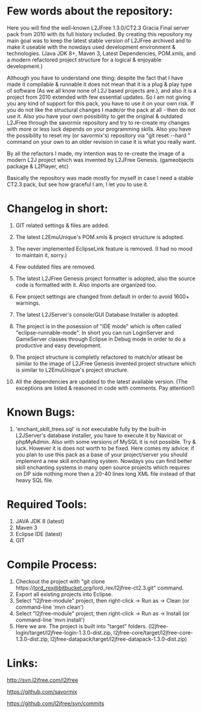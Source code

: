 # Few words about the repository: #
Here you will find the well-known L2JFree 1.3.0/CT2.3 Gracia Final server pack from 2010 with its full history included. By creating this repository my main goal was to keep the latest stable version of L2JFree archived and to make it useable with the nowdays used development environment & technologies. (Java JDK 8+, Maven 3, Latest Dependencies, POM.xmls, and a modern refactored project structure for a logical & enjoyable development.)

Although you have to understand one thing: despite the fact that I have made it compilable & runnable it does not mean that it is a plug & play type of software (As we all know none of L2J based projects are.), and also it is a project from 2010 extended with few essential updates. So I am not giving you any kind of support for this pack, you have to use it on your own risk. If you do not like the structural changes I made/or the pack at all - then do not use it. Also you have your own possibility to get the original & outdated L2JFree through the savormix repository and try to re-create my changes with more or less luck depends on your programming skills. Also you have the possibility to reset my (or savormix's) repository via "git reset --hard <commit hash>" command on your own to an older revision in case it is what you really want.

By all the refactors I made, my intention was to re-create the image of a modern L2J project which was invented by L2JFree Genesis. (gameobjects package & L2Player, etc)

Basically the repository was made mostly for myself in case I need a stable CT2.3 pack, but see how graceful I am, I let you to use it.

# Changelog in short: #
1. GIT related settings & files are added.

2. The latest L2EmuUnique's POM.xmls & project structure is adopted.

3. The never implemented EclipseLink feature is removed. (I had no mood to maintain it, sorry.)
4. Few outdated files are removed.

5. The latest L2JFree Genesis project formatter is adopted, also the source code is formatted with it. Also imports are organized too.

6. Few project settings are changed from default in order to avoid 1600+ warnings.

7. The latest L2JServer's console/GUI Database Installer is adopted.

8. The project is in the posession of "IDE mode" which is often called "eclipse-runnable-mode". In short you can run LoginServer and GameServer classes through Eclipse in Debug mode in order to do a productive and easy development.

9. The project structure is completly refactored to match/or atleast be similar to the image of L2JFree Genesis invented project structure which is similar to L2EmuUnique's project structure.

10. All the dependencies are updated to the latest available version. (The exceptions are listed & reasoned in code with comments. Pay attention!)

# Known Bugs: #
1. 'enchant_skill_trees.sql' is not executable fully by the built-in L2JServer's database installer, you have to execute it by Navicat or phpMyAdmin. Also with some versions of MySQL it is not possible. Try & luck. However it is does not worth to be fixed. Here comes my advice: if you plan to use this pack as a base of your project/server you should implement a new skill enchanting system. Nowdays you can find better skill enchanting systems in many open source projects which requires on DP side nothing more then a 20-40 lines long XML file instead of that heavy SQL file.

# Required Tools: #
1. JAVA JDK 8 (latest)
2. Maven 3
3. Eclipse IDE (latest)
4. GIT

# Compile Process: #
1. Checkout the project with "git clone https://lord_rex@bitbucket.org/lord_rex/l2jfree-ct2.3.git" command.
2. Export all existing projects into Eclipse.
3. Select "l2jfree-module" project, then right-click -> Run as -> Clean (or command-line 'mvn clean')
4. Select "l2jfree-module" project, then right-click -> Run as -> Install (or command-line 'mvn install')
5. Here we are. The project is built into "target" folders. (l2jfree-login/target/l2jfree-login-1.3.0-dist.zip, l2jfree-core/target/l2jfree-core-1.3.0-dist.zip, l2jfree-datapack/target/l2jfree-datapack-1.3.0-dist.zip)


# Links: #

http://svn.l2jfree.com/l2jfree

https://github.com/savormix

https://github.com/l2jfree/svn/commits